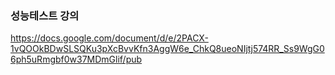 ### 성능테스트 강의

https://docs.google.com/document/d/e/2PACX-1vQOOkBDwSLSQKu3pXcBvvKfn3AggW6e_ChkQ8ueoNIjtj574RR_Ss9WgG06ph5uRmgbf0w37MDmGlif/pub
